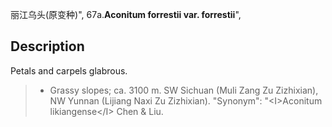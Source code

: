 丽江乌头(原变种)",
67a.**Aconitum forrestii var. forrestii**",

## Description
Petals and carpels glabrous.

> * Grassy slopes; ca. 3100 m. SW Sichuan (Muli Zang Zu Zizhixian), NW Yunnan (Lijiang Naxi Zu Zizhixian).
  "Synonym": "&lt;I&gt;Aconitum likiangense&lt;/I&gt; Chen &amp; Liu.
